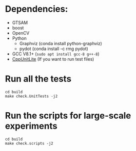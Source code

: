# Dependencies:
- GTSAM
- boost
- OpenCV
- Python
    - Graphviz (conda install python-graphviz)
    - pydot (conda install -c rmg pydot)
- GCC V8.1+ (`sudo apt install gcc-8 g++-8`)
- [CppUnitLite](https://github.com/Zephyr06/CppUnitLite) (If you want to run test files)

# Run all the tests
```
cd build
make check.UnitTests -j2
```

# Run the scripts for large-scale experiments
```
cd build
make check.scripts -j2
```

